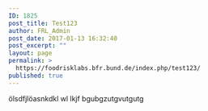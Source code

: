 ```yaml
---
ID: 1825
post_title: Test123
author: FRL_Admin
post_date: 2017-01-13 16:32:40
post_excerpt: ""
layout: page
permalink: >
  https://foodrisklabs.bfr.bund.de/index.php/test123/
published: true
---
```

ölsdfjlöasnkdkl wl lkjf bgubgzutgvutgutg